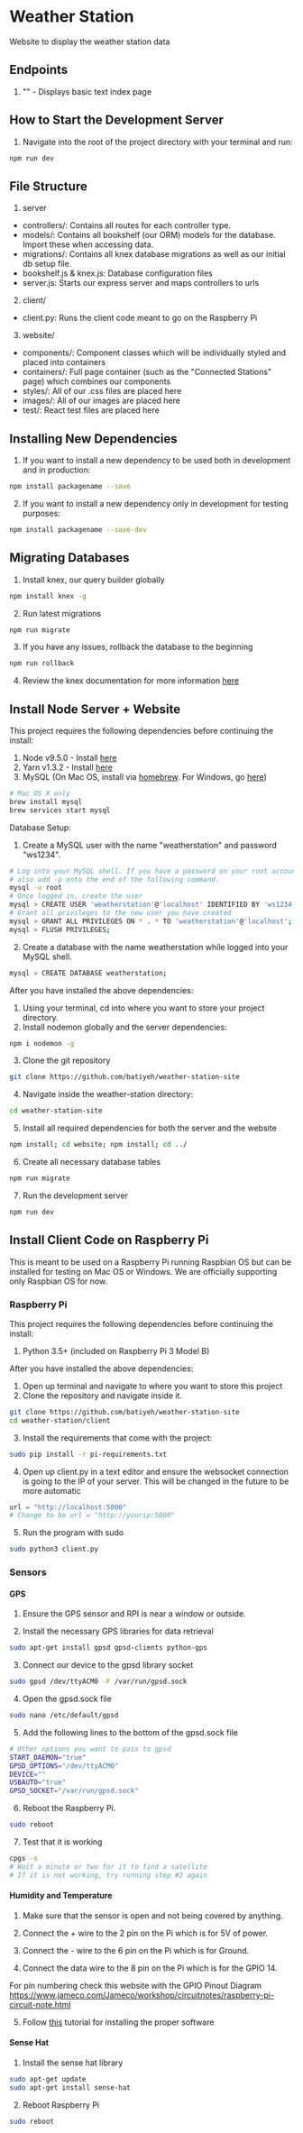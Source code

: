 # Weather Station
Website to display the weather station data

## Endpoints
1. "" - Displays basic text index page

## How to Start the Development Server
1. Navigate into the root of the project directory with your terminal and run:
```sh
npm run dev
```

## File Structure
1. server
  * controllers/: Contains all routes for each controller type.
  * models/: Contains all bookshelf (our ORM) models for the database. Import these when accessing data.
  * migrations/: Contains all knex database migrations as well as our initial db setup file.
  * bookshelf.js & knex.js: Database configuration files
  * server.js: Starts our express server and maps controllers to urls
2. client/
  * client.py: Runs the client code meant to go on the Raspberry Pi
3. website/
  * components/: Component classes which will be individually styled and placed into containers
  * containers/: Full page container (such as the "Connected Stations" page) which combines our components
  * styles/: All of our .css files are placed here
  * images/: All of our images are placed here
  * test/: React test files are placed here  

## Installing New Dependencies
1. If you want to install a new dependency to be used both in development and in production:
```sh
npm install packagename --save
```
2. If you want to install a new dependency only in development for testing purposes:
```sh
npm install packagename --save-dev
```

## Migrating Databases
1. Install knex, our query builder globally
```sh
npm install knex -g
```
2. Run latest migrations
```sh
npm run migrate
```
3. If you have any issues, rollback the database to the beginning
```sh
npm run rollback
```
4. Review the knex documentation for more information [here](http://knexjs.org/#Migrations)

## Install Node Server + Website
This project requires the following dependencies before continuing the install:
1. Node v9.5.0 - Install [here](https://nodejs.org/en/)
2. Yarn v1.3.2 - Install [here](https://yarnpkg.com/en/docs/install)
3. MySQL (On Mac OS, install via [homebrew](https://brew.sh). For Windows, go [here](https://dev.mysql.com/downloads/mysql/))
```sh
# Mac OS X only
brew install mysql
brew services start mysql
```

Database Setup:
1. Create a MySQL user with the name "weatherstation" and password "ws1234".
```sh
# Log into your MySQL shell. If you have a password on your root account 
# also add -p onto the end of the following command. 
mysql -u root
# Once logged in, create the user
mysql > CREATE USER 'weatherstation'@'localhost' IDENTIFIED BY 'ws1234';
# Grant all privileges to the new user you have created
mysql > GRANT ALL PRIVILEGES ON * . * TO 'weatherstation'@'localhost';
mysql > FLUSH PRIVILEGES;
```
2. Create a database with the name weatherstation while logged into your MySQL shell.
```sh
mysql > CREATE DATABASE weatherstation;
```

After you have installed the above dependencies:
1. Using your terminal, cd into where you want to store your project directory.
2. Install nodemon globally and the server dependencies:
```sh
npm i nodemon -g
```
3. Clone the git repository 
```sh
git clone https://github.com/batiyeh/weather-station-site
```
4. Navigate inside the weather-station directory:
```sh
cd weather-station-site
```
5. Install all required dependencies for both the server and the website
```sh
npm install; cd website; npm install; cd ../
```
6. Create all necessary database tables
```sh
npm run migrate
```
7. Run the development server
```sh
npm run dev
```


## Install Client Code on Raspberry Pi
This is meant to be used on a Raspberry Pi running Raspbian OS but can be installed for testing on Mac OS or Windows. We are officially supporting only Raspbian OS for now.

### Raspberry Pi
This project requires the following dependencies before continuing the install:
1. Python 3.5+ (included on Raspberry Pi 3 Model B)

After you have installed the above dependencies:
1. Open up terminal and navigate to where you want to store this project
2. Clone the repository and navigate inside it.
```sh
git clone https://github.com/batiyeh/weather-station-site
cd weather-station/client
```
3. Install the requirements that come with the project:
```sh
sudo pip install -r pi-requirements.txt
```
4. Open up client.py in a text editor and ensure the websocket connection is going to the IP of your server. This will be changed in the future to be more automatic
```python
url = "http://localhost:5000"
# Change to be url = "http://yourip:5000"
```
5. Run the program with sudo
```sh
sudo python3 client.py
```

### Sensors
#### GPS
1. Ensure the GPS sensor and RPI is near a window or outside.

2. Install the necessary GPS libraries for data retrieval
```sh
sudo apt-get install gpsd gpsd-clients python-gps
```

3. Connect our device to the gpsd library socket
```sh
sudo gpsd /dev/ttyACM0 -F /var/run/gpsd.sock
```

4. Open the gpsd.sock file
```sh
sudo nano /etc/default/gpsd
```

5. Add the following lines to the bottom of the gpsd.sock file
```sh
# Other options you want to pass to gpsd
START_DAEMON="true"
GPSD_OPTIONS="/dev/ttyACM0"
DEVICE=""
USBAUTO="true"
GPSD_SOCKET="/var/run/gpsd.sock"
```

6. Reboot the Raspberry Pi.
```sh
sudo reboot
```

7. Test that it is working
```sh
cpgs -s
# Wait a minute or two for it to find a satellite
# If it is not working, try running step #2 again
```
#### Humidity and Temperature
1. Make sure that the sensor is open and not being covered by anything.

2. Connect the + wire to the 2 pin on the Pi which is for 5V of power.

3. Connect the - wire to the 6 pin on the Pi which is for Ground.

4. Connect the data wire to the 8 pin on the Pi which is for the GPIO 14.

For pin numbering check this website with the GPIO Pinout Diagram
https://www.jameco.com/Jameco/workshop/circuitnotes/raspberry-pi-circuit-note.html

5. Follow [this](https://www.modmypi.com/blog/am2302-temphumidity-sensor) tutorial for installing the proper software 

#### Sense Hat
1. Install the sense hat library
```sh
sudo apt-get update
sudo apt-get install sense-hat
```
2. Reboot Raspberry Pi
```sh
sudo reboot
```